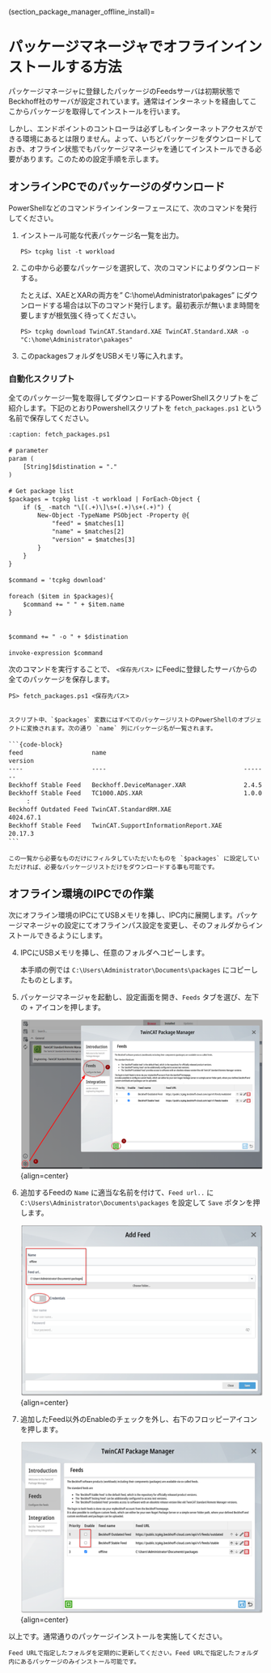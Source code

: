 (section_package_manager_offline_install)=
# パッケージマネージャでオフラインインストールする方法

パッケージマネージャに登録したパッケージのFeedsサーバは初期状態でBeckhoff社のサーバが設定されています。通常はインターネットを経由してここからパッケージを取得してインストールを行います。

しかし、エンドポイントのコントローラは必ずしもインターネットアクセスができる環境にあるとは限りません。よって、いちどパッケージをダウンロードしておき、オフライン状態でもパッケージマネージャを通じてインストールできる必要があります。このための設定手順を示します。

## オンラインPCでのパッケージのダウンロード

PowerShellなどのコマンドラインインターフェースにて、次のコマンドを発行してください。

1.  インストール可能な代表パッケージ名一覧を出力。

    ```{code} powershell
    PS> tcpkg list -t workload
    ```

2.  この中から必要なパッケージを選択して、次のコマンドによりダウンロードする。

    たとえば、XAEとXARの両方を” C:\home\Administrator\pakages” にダウンロードする場合は以下のコマンド発行します。最初表示が無いまま時間を要しますが根気強く待ってください。
    ```{code} powershell
    PS> tcpkg download TwinCAT.Standard.XAE TwinCAT.Standard.XAR -o "C:\home\Administrator\pakages"
    ```

3.  このpackagesフォルダをUSBメモリ等に入れます。

### 自動化スクリプト

全てのパッケージ一覧を取得してダウンロードするPowerShellスクリプトをご紹介します。下記のとおりPowershellスクリプトを `fetch_packages.ps1` という名前で保存してください。

```{code-block} powershell
:caption: fetch_packages.ps1

# parameter
param (
    [String]$distination = "."
)

# Get package list
$packages = tcpkg list -t workload | ForEach-Object {
    if ($_ -match "\[(.+)\]\s+(.+)\s+(.+)") {
        New-Object -TypeName PSObject -Property @{
            "feed" = $matches[1]
            "name" = $matches[2]
            "version" = $matches[3]
        }
    }
}

$command = 'tcpkg download'

foreach ($item in $packages){
    $command += " " + $item.name
}


$command += " -o " + $distination 

invoke-expression $command
```

次のコマンドを実行することで、 `<保存先パス>` にFeedに登録したサーバからの全てのパッケージを保存します。

```{code} powershell
PS> fetch_packages.ps1 <保存先パス>
```


````{tip} 

スクリプト中、`$packages` 変数にはすべてのパッケージリストのPowerShellのオブジェクトに変換されます。次の通り `name` 列にパッケージ名が一覧されます。

```{code-block}
feed                   name                                      version
----                   ----                                      -------
Beckhoff Stable Feed   Beckhoff.DeviceManager.XAR                2.4.5
Beckhoff Stable Feed   TC1000.ADS.XAR                            1.0.0
     :
Beckhoff Outdated Feed TwinCAT.StandardRM.XAE                    4024.67.1
Beckhoff Stable Feed   TwinCAT.SupportInformationReport.XAE      20.17.3
```

この一覧から必要なものだけにフィルタしていただいたものを `$packages` に設定していただければ、必要なパッケージリストだけをダウンロードする事も可能です。

````

## オフライン環境のIPCでの作業

次にオフライン環境のIPCにてUSBメモリを挿し、IPC内に展開します。パッケージマネージャの設定にてオフラインパス設定を変更し、そのフォルダからインストールできるようにします。

4. IPCにUSBメモリを挿し、任意のフォルダへコピーします。

    本手順の例では `C:\Users\Administrator\Documents\packages` にコピーしたものとします。

5. パッケージマネージャを起動し、設定画面を開き、`Feeds` タブを選び、左下の `+` アイコンを押します。

    ![](assets/2025-08-15-18-38-10.png){align=center}

6. 追加するFeedの `Name` に適当な名前を付けて、`Feed url..` に `C:\Users\Administrator\Documents\packages` を設定して `Save` ボタンを押します。

    ![](assets/2025-08-15-18-38-53.png){align=center}

7. 追加したFeed以外のEnableのチェックを外し、右下のフロッピーアイコンを押します。

    ![](assets/2025-08-15-18-39-18.png){align=center}

以上です。通常通りのパッケージインストールを実施してください。

```{note}
Feed URLで指定したフォルダを定期的に更新してください。Feed URLで指定したフォルダ内にあるパッケージのみインストール可能です。
```